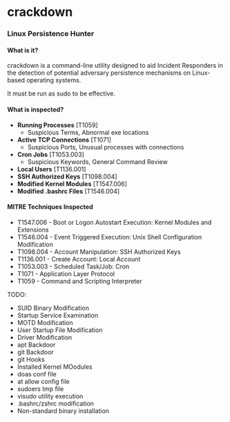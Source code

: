 # crackdown
 
### Linux Persistence Hunter

#### What is it?

crackdown is a command-line utility designed to aid Incident Responders in the detection of potential adversary persistence mechanisms on Linux-based operating systems.

It must be run as sudo to be effective.

#### What is inspected?

* **Running Processes** [T1059]
  * Suspicious Terms, Abnormal exe locations
* **Active TCP Connections** [T1071]
  * Suspicious Ports, Unusual processes with connections
* **Cron Jobs** [T1053.003]
  * Suspicious Keywords, General Command Review
* **Local Users** [T1136.001]
* **SSH Authorized Keys** [T1098.004]
* **Modified Kernel Modules** [T1547.006]
* **Modified .bashrc Files** [T1546.004]

#### MITRE Techniques Inspected
* T1547.006 - Boot or Logon Autostart Execution: Kernel Modules and Extensions
* T1546.004 - Event Triggered Execution: Unix Shell Configuration Modification
* T1098.004 - Account Manipulation: SSH Authorized Keys
* T1136.001 - Create Account: Local Account
* T1053.003 - Scheduled Task/Job: Cron
* T1071 - Application Layer Protocol
* T1059 - Command and Scripting Interpreter

TODO:
* SUID Binary Modification
* Startup Service Examination
* MOTD Modification
* User Startup File Modification
* Driver Modification
* apt Backdoor
* git Backdoor
* git Hooks
* Installed Kernel MOodules
* doas conf file 
* at allow config file
* sudoers tmp file
* visudo utility execution
* .bashrc/zshrc modification
* Non-standard binary installation